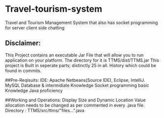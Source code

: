 # Travel-tourism-system
Travel and Tourism Management System that also has socket programming for server client side chatting

## Disclaimer: 
This Project contains an executable Jar File that will allow you to run application on your platform.
The directory for it is TTMS/dist/TTMS.jar
This project is Built in seperate parts; distinctly 25 in all. History which could be found in commits.

##Pre-Reqisuits:
IDE: Apache Netbeans(Source IDE), Eclipse, IntelliJ.
MySQL Database & intermidiate Knowledge
Socket programming basic Knowledge
Java proficiency

##Working and Operations:
Display Size and Dynamic Location Value allocation needs to be changed as per commented in every .java file.
Directory : TTMS/src/ttms/"files...".java
